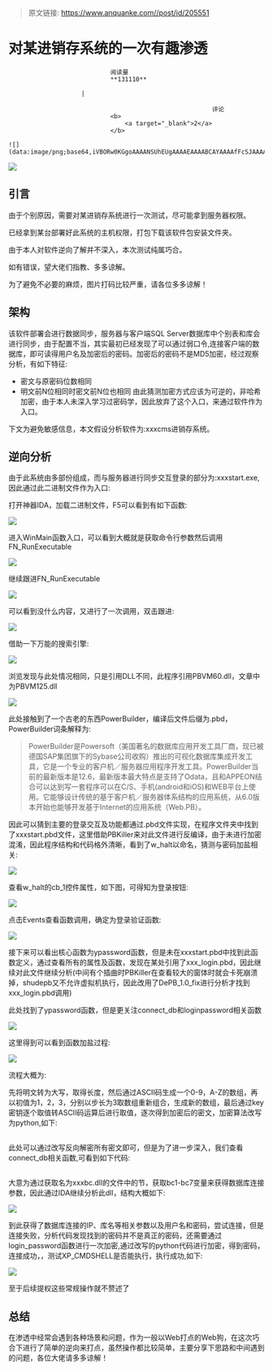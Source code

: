 > 原文链接: https://www.anquanke.com//post/id/205551 


# 对某进销存系统的一次有趣渗透


                                阅读量   
                                **131110**
                            
                        |
                        
                                                            评论
                                <b>
                                    <a target="_blank">2</a>
                                </b>
                                                                                                                                    ![](data:image/png;base64,iVBORw0KGgoAAAANSUhEUgAAAAEAAAABCAYAAAAfFcSJAAAAAXNSR0IArs4c6QAAAARnQU1BAACxjwv8YQUAAAAJcEhZcwAADsQAAA7EAZUrDhsAAAANSURBVBhXYzh8+PB/AAffA0nNPuCLAAAAAElFTkSuQmCC)
                                                                                            



[![](https://p1.ssl.qhimg.com/t011daf1b954851502a.jpg)](https://p1.ssl.qhimg.com/t011daf1b954851502a.jpg)



## 引言

由于个别原因，需要对某进销存系统进行一次测试，尽可能拿到服务器权限。

已经拿到某台部署好此系统的主机权限，打包下载该软件包安装文件夹。

由于本人对软件逆向了解并不深入，本次测试纯属巧合。

如有错误，望大佬们指教、多多谅解。

为了避免不必要的麻烦，图片打码比较严重，请各位多多谅解！



## 架构

该软件部署会进行数据同步，服务器与客户端SQL Server数据库中个别表和库会进行同步，由于配置不当，其实最初已经发现了可以通过弱口令,连接客户端的数据库，即可读得用户名及加密后的密码。加密后的密码不是MD5加密，经过观察分析，有如下特征:
- 密文与原密码位数相同
- 明文前N位相同时密文前N位也相同
由此猜测加密方式应该为可逆的，非哈希加密，由于本人未深入学习过密码学，因此放弃了这个入口，来通过软件作为入口。

下文为避免敏感信息，本文假设分析软件为:xxxcms进销存系统。



## 逆向分析

由于此系统由多部份组成，而与服务器进行同步交互登录的部分为:xxxstart.exe,因此通过此二进制文件作为入口:

打开神器IDA，加载二进制文件，F5可以看到有如下函数:

[![](https://p0.ssl.qhimg.com/t01ff8a361f00125bfb.png)](https://p0.ssl.qhimg.com/t01ff8a361f00125bfb.png)

进入WinMain函数入口，可以看到大概就是获取命令行参数然后调用FN_RunExecutable

[![](https://p3.ssl.qhimg.com/t0101a0945ec8414153.png)](https://p3.ssl.qhimg.com/t0101a0945ec8414153.png)

继续跟进FN_RunExecutable

[![](https://p3.ssl.qhimg.com/t0138ad595055f738e7.png)](https://p3.ssl.qhimg.com/t0138ad595055f738e7.png)

可以看到没什么内容，又进行了一次调用，双击跟进:

[![](https://p3.ssl.qhimg.com/t01e9130662db8bdce8.png)](https://p3.ssl.qhimg.com/t01e9130662db8bdce8.png)

借助一下万能的搜索引擎:

[![](https://p0.ssl.qhimg.com/t0197a39e705a1f52b9.png)](https://p0.ssl.qhimg.com/t0197a39e705a1f52b9.png)

浏览发现与此处情况相同，只是引用DLL不同，此程序引用PBVM60.dll，文章中为PBVM125.dll

[![](https://p2.ssl.qhimg.com/t0112023bf96f7feb6b.png)](https://p2.ssl.qhimg.com/t0112023bf96f7feb6b.png)

此处接触到了一个古老的东西PowerBuilder，编译后文件后缀为.pbd，PowerBuilder词条解释为:

> PowerBuilder是Powersoft（美国著名的数据库应用开发工具厂商，现已被德国SAP集团旗下的Sybase公司收购）推出的可视化数据库集成开发工具，它是一个专业的客户机／服务器应用程序开发工具。PowerBuilder当前的最新版本是12.6，最新版本最大特点是支持了Odata，且和APPEON结合可以达到写一套程序可以在C/S、手机(android和iOS)和WEB平台上使用。它能够设计传统的基于客户机／服务器体系结构的应用系统，从6.0版本开始也能够开发基于Internet的应用系统（Web.PB）。

因此可以猜到主要的登录交互及功能都通过.pbd文件实现，在程序文件夹中找到了xxxstart.pbd文件，这里借助PBKiller来对此文件进行反编译，由于未进行加密混淆，因此程序结构和代码格外清晰，看到了w_halt以命名，猜测与密码加盐相关:

[![](https://p3.ssl.qhimg.com/t01377a3f020122e72d.png)](https://p3.ssl.qhimg.com/t01377a3f020122e72d.png)

查看w_halt的cb_1控件属性，如下图，可得知为登录按钮:

[![](https://p5.ssl.qhimg.com/t01299fce8b31c24fc0.png)](https://p5.ssl.qhimg.com/t01299fce8b31c24fc0.png)

点击Events查看函数调用，确定为登录验证函数:

[![](https://p0.ssl.qhimg.com/t01462860405c0e1fb1.png)](https://p0.ssl.qhimg.com/t01462860405c0e1fb1.png)

接下来可以看出核心函数为ypassword函数，但是未在xxxstart.pbd中找到此函数定义，通过查看所有的属性及函数，发现在某处引用了xxx_login.pbd，因此继续对此文件继续分析(中间有个插曲时PBKiller在查看较大的窗体时就会卡死崩溃掉，shudepb又不允许虚拟机执行，因此改用了DePB_1.0_fix进行分析才找到xxx_login.pbd调用)

此处找到了ypassword函数，但是更关注connect_db和loginpassword相关函数

[![](https://p2.ssl.qhimg.com/t017236c73faeb0bca2.png)](https://p2.ssl.qhimg.com/t017236c73faeb0bca2.png)

这里得到可以看到函数加盐过程:

[![](https://p0.ssl.qhimg.com/t01bb612b923b5d3a10.png)](https://p0.ssl.qhimg.com/t01bb612b923b5d3a10.png)

流程大概为:

先将明文转为大写，取得长度，然后通过ASCII码生成一个0-9，A-Z的数组，再以初值为1，2，3，分别以步长为3取数组重新组合，生成新的数组，最后通过key密钥逐个取值转ASCII码运算后进行取值，逐次得到加密后的密文，加密算法改写为python,如下:

[![](data:image/png;base64,iVBORw0KGgoAAAANSUhEUgAAAAEAAAABCAYAAAAfFcSJAAAAAXNSR0IArs4c6QAAAARnQU1BAACxjwv8YQUAAAAJcEhZcwAADsQAAA7EAZUrDhsAAAANSURBVBhXYzh8+PB/AAffA0nNPuCLAAAAAElFTkSuQmCC)](https://p1.ssl.qhimg.com/t017778782c7d917021.png)

此处可以通过改写反向解密所有密文即可，但是为了进一步深入，我们查看connect_db相关函数,可看到如下代码:

[![](data:image/png;base64,iVBORw0KGgoAAAANSUhEUgAAAAEAAAABCAYAAAAfFcSJAAAAAXNSR0IArs4c6QAAAARnQU1BAACxjwv8YQUAAAAJcEhZcwAADsQAAA7EAZUrDhsAAAANSURBVBhXYzh8+PB/AAffA0nNPuCLAAAAAElFTkSuQmCC)](https://p0.ssl.qhimg.com/t01685419cfd1a28055.png)

大意为通过获取名为xxxbc.dll的文件中的节，获取bc1-bc7变量来获得数据库连接参数，因此通过IDA继续分析此dll，结构大概如下:

[![](https://p0.ssl.qhimg.com/t01b58c6085171683b4.png)](https://p0.ssl.qhimg.com/t01b58c6085171683b4.png)

到此获得了数据库连接的IP、库名等相关参数以及用户名和密码，尝试连接，但是连接失败，分析代码发现找到的密码并不是真正的密码，还需要通过login_password函数进行一次加密,通过改写的python代码进行加密，得到密码，连接成功，，测试XP_CMDSHELL是否能执行，执行成功,如下:

[![](https://p2.ssl.qhimg.com/t01c85dcec3951fa581.png)](https://p2.ssl.qhimg.com/t01c85dcec3951fa581.png)

至于后续提权这些常规操作就不赘述了



## 总结

在渗透中经常会遇到各种场景和问题，作为一般以Web打点的Web狗，在这次巧合下进行了简单的逆向来打点，虽然操作都比较简单，主要分享下思路和中间遇到的问题，各位大佬请多多谅解！

